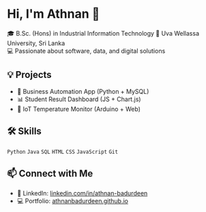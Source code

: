 # Hi, I'm Athnan 👋

🎓 B.Sc. (Hons) in Industrial Information Technology
📍 Uva Wellassa University, Sri Lanka  
💻 Passionate about software, data, and digital solutions  

## 💡 Projects
- 🔧 Business Automation App (Python + MySQL)
- 📊 Student Result Dashboard (JS + Chart.js)
- 🌱 IoT Temperature Monitor (Arduino + Web)

## 🛠️ Skills
`Python` `Java` `SQL` `HTML` `CSS` `JavaScript` `Git`  

## 📫 Connect with Me
- 💼 LinkedIn: [linkedin.com/in/athnan-badurdeen](#)
- 💻 Portfolio: [athnanbadurdeen.github.io](#)
